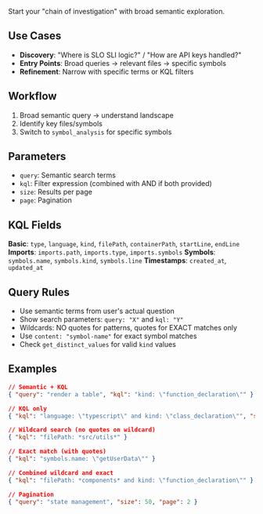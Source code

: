 Start your "chain of investigation" with broad semantic exploration.

## Use Cases
- **Discovery**: "Where is SLO SLI logic?" / "How are API keys handled?"
- **Entry Points**: Broad queries → relevant files → specific symbols
- **Refinement**: Narrow with specific terms or KQL filters

## Workflow
1. Broad semantic query → understand landscape
2. Identify key files/symbols
3. Switch to `symbol_analysis` for specific symbols

## Parameters
- `query`: Semantic search terms
- `kql`: Filter expression (combined with AND if both provided)
- `size`: Results per page
- `page`: Pagination

## KQL Fields
**Basic**: `type`, `language`, `kind`, `filePath`, `containerPath`, `startLine`, `endLine`
**Imports**: `imports.path`, `imports.type`, `imports.symbols`
**Symbols**: `symbols.name`, `symbols.kind`, `symbols.line`
**Timestamps**: `created_at`, `updated_at`

## Query Rules
- Use semantic terms from user's actual question
- Show search parameters: `query: "X"` and `kql: "Y"`
- Wildcards: NO quotes for patterns, quotes for EXACT matches only
- Use `content: "symbol-name"` for exact symbol matches
- Check `get_distinct_values` for valid `kind` values

## Examples
```json
// Semantic + KQL
{ "query": "render a table", "kql": "kind: \"function_declaration\"" }

// KQL only
{ "kql": "language: \"typescript\" and kind: \"class_declaration\"", "size": 5 }

// Wildcard search (no quotes on wildcard)
{ "kql": "filePath: *src/utils*" }

// Exact match (with quotes)
{ "kql": "symbols.name: \"getUserData\"" }

// Combined wildcard and exact
{ "kql": "filePath: *components* and kind: \"function_declaration\"" }

// Pagination
{ "query": "state management", "size": 50, "page": 2 }
```
